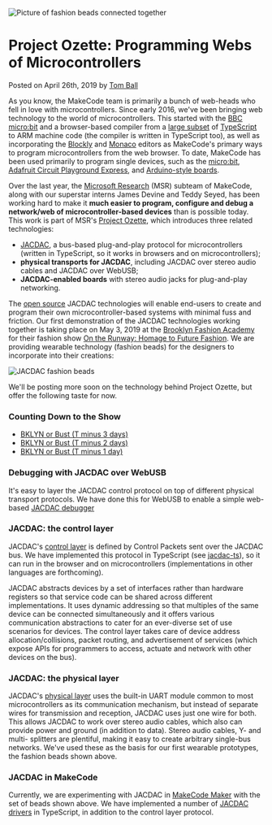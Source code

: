 ![Picture of fashion beads connected together](/static/blog/ozette/networked.jpg)

# Project Ozette: Programming Webs of Microcontrollers

Posted on April 26th, 2019 by [Tom Ball](https://www.microsoft.com/en-us/research/people/tball/)

As you know, the MakeCode team is primarily a bunch of web-heads who fell in love with
microcontrollers. Since early 2016, we've been bringing web technology to the world of microcontrollers. This started with the [BBC micro:bit](https://microbit.org) and a browser-based 
compiler from a [large subset](/language) of [TypeScript](http://www.typescriptlang.org/) 
to ARM machine code (the compiler is written in TypeScript too), 
as well as incorporating the [Blockly](https://developers.google.com/blockly/) and [Monaco](https://microsoft.github.io/monaco-editor/index.html) 
editors as MakeCode's primary ways to program microcontrollers from the web browser.
To date, MakeCode has been used primarily to program single devices, 
such as the [micro:bit](https://makecode.microbit.org), 
[Adafruit Circuit Playground Express](https://makecode.adafruit.com), 
and [Arduino-style boards](https://maker.makecode.com).

Over the last year, the [Microsoft Research](https://research.microsoft.com) (MSR) subteam of MakeCode, 
along with our superstar interns James Devine and Teddy Seyed, 
has been working hard to make it **much easier to program, configure and debug a network/web of microcontroller-based devices** than is possible today.
This work is part of MSR's 
[Project Ozette](https://www.microsoft.com/en-us/research/project/ozette/),
which introduces three related technologies:
- [JACDAC](https://jacdac.org), a bus-based plug-and-play protocol for microcontrollers (written in TypeScript, so it works in browsers and on microcontrollers); 
- **physical transports for JACDAC**, including JACDAC over stereo audio cables and JACDAC over WebUSB;
- **JACDAC-enabled boards** with stereo audio jacks for plug-and-play networking.

The [open source](https://github.com/jacdac) 
JACDAC technologies will enable end-users to create and program their 
own microcontroller-based systems with minimal fuss and friction.
Our first demonstration of the JACDAC technologies working together is taking place
on May 3, 2019 at the [Brooklyn Fashion Academy](https://www.bklynlibrary.org/bklyn-fashion-academy)
for their fashion show [On the Runway: Homage to Future Fashion](https://www.eventbrite.com/e/bklyn-fashion-academy-presents-on-the-runway-homage-to-future-fashion-show-tickets-59616896743).
We are providing wearable technology (fashion beads) for the  designers to incorporate into their creations:

![JACDAC fashion beads](/static/blog/ozette/beads.jpg)

We'll be posting more soon on the technology behind Project Ozette, but offer the following taste for now.

### Counting Down to the Show

- [BKLYN or Bust (T minus 3 days)](/blog/ozette/bdale-tminus3)
- [BKLYN or Bust (T minus 2 days)](/blog/ozette/bdale-tminus2)
- [BKLYN or Bust (T minus 1 day)](/blog/ozette/bdale-tminus1)

### Debugging with JACDAC over WebUSB

It's easy to layer the JACDAC control protocol on top of different physical transport protocols. 
We have done this for WebUSB to enable a simple web-based [JACDAC debugger](https://jacdac.org/debug)

### JACDAC: the control layer

JACDAC's [control layer](https://jacdac.org/#control-layer) is defined by Control Packets sent over the JACDAC bus.  We have implemented this protocol in TypeScript (see [jacdac-ts](https://github.com/jacdac/jacdac-ts)), so it can run in the browser and on microcontrollers (implementations in other languages are forthcoming).

JACDAC abstracts devices by a set of interfaces rather than hardware registers so that service code can be shared across different implementations. It uses dynamic addressing so that multiples of the same device can be connected simultaneously and it offers various communication abstractions to cater for an ever-diverse set of use scenarios for devices. 
The control layer takes care of
device address allocation/collisions, packet routing, and advertisement of services (which expose APIs for programmers to access, actuate and network with other devices on the bus).

### JACDAC: the physical layer

JACDAC's [physical layer](https://jacdac.org/#physical-layer-specifications) uses the built-in UART module common to most microcontrollers as its communication mechanism, but instead of separate wires for transmission and reception, JACDAC uses just one wire for both.
This allows JACDAC to work over stereo audio cables, which also
can provide power and ground (in addition to data).
Stereo audio cables, Y- and multi- splitters are plentiful, 
making it easy to create arbitrary single-bus networks. We've
used these as the basis for our first wearable prototypes,
the fashion beads shown above.

### JACDAC in MakeCode

Currently, we are experimenting with JACDAC in [MakeCode Maker](https://maker.makecode.com)
with the set of beads shown above. We have implemented a number of [JACDAC drivers](https://github.com/Microsoft/pxt-common-packages/tree/master/libs/jacdac-drivers) in TypeScript, in addition to
the control layer protocol.

